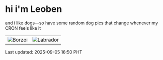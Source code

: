 # hi i'm Leoben

and i like dogs—so have some random dog pics that change whenever my CRON feels like it

|  |  |
|--------|----------|
| ![Borzoi](https://random-dog-vercel.vercel.app/api/random-borzoi?v=1757062237) | ![Labrador](https://random-dog-vercel.vercel.app/api/random-labrador?v=1757062237) |

Last updated: 2025-09-05 16:50 PHT
